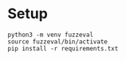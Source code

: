 # Setup

```
python3 -m venv fuzzeval
source fuzzeval/bin/activate
pip install -r requirements.txt
```
